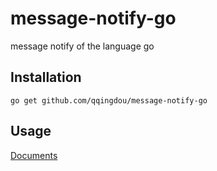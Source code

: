 # message-notify-go
message notify of the language go

## Installation

```
go get github.com/qqingdou/message-notify-go
```

## Usage

[Documents](https://www.51baocuo.com/docs/_book/md/sdk/go/sdk_go.html 'Documents')